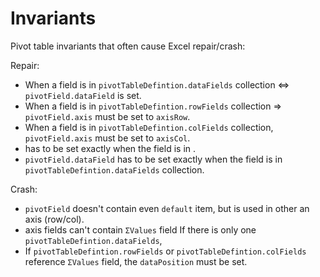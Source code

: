# Invariants

Pivot table invariants that often cause Excel repair/crash:

Repair:
* When a field is in `pivotTableDefintion.dataFields` collection <=> `pivotField.dataField` is set.
* When a field is in `pivotTableDefintion.rowFields` collection => `pivotField.axis` must be set to `axisRow`.
* When a field is in `pivotTableDefintion.colFields` collection, `pivotField.axis` must be set to `axisCol`.
*  has to be set exactly when the field is in .
* `pivotField.dataField` has to be set exactly when the field is in ` pivotTableDefintion.dataFields` collection.

Crash:
* `pivotField` doesn't contain even `default` item, but is used in other an axis (row/col).
* axis fields can't contain `ΣValues` field If there is only one `pivotTableDefintion.dataFields`, 
* If `pivotTableDefintion.rowFields` or `pivotTableDefintion.colFields` reference `ΣValues` field, the `dataPosition` must be set.
